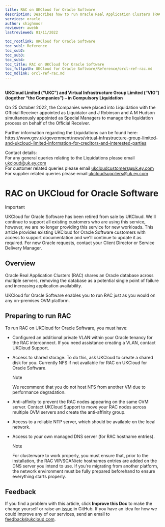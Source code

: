 ```yaml
---
title: RAC on UKCloud for Oracle Software
description: Describes how to run Oracle Real Application Clusters (RAC) on UKCloud for Oracle Software
services: oracle
author: shighmoor
reviewer: awebb
lastreviewed: 01/11/2022

toc_rootlink: UKCloud for Oracle Software
toc_sub1: Reference 
toc_sub2:
toc_sub3:
toc_sub4:
toc_title: RAC on UKCloud for Oracle Software
toc_fullpath: UKCloud for Oracle Software/Reference/orcl-ref-rac.md
toc_mdlink: orcl-ref-rac.md
---
```


<br>**UKCloud Limited (“UKC”) and Virtual Infrastructure Group Limited (“VIG”) (together “the Companies”) – in Compulsory Liquidation**

On 25 October 2022, the Companies were placed into Liquidation with the Official Receiver appointed as Liquidator and J Robinson and A M Hudson simultaneously appointed as Special Managers to manage the liquidation process on behalf of the Official Receiver.

Further information regarding the Liquidations can be found here: <https://www.gov.uk/government/news/virtual-infrastructure-group-limited-and-ukcloud-limited-information-for-creditors-and-interested-parties>

Contact details:<br>
For any general queries relating to the Liquidations please email <ukcloud@uk.ey.com><br>
For customer related queries please email <ukcloudcustomers@uk.ey.com><br>
For supplier related queries please email <ukcloudsuppliers@uk.ey.com>

# RAC on UKCloud for Oracle Software

> [!IMPORTANT]
> UKCloud for Oracle Software has been retired from sale by UKCloud. We'll continue to support all existing customers who are using this service, however, we are no longer providing this service for new workloads. This article provides existing UKCloud for Oracle Software customers with access to support documentation and we'll continue to update it as required. For new Oracle requests, contact your Client Director or Service Delivery Manager.

## Overview

Oracle Real Application Clusters (RAC) shares an Oracle database across multiple servers, removing the database as a potential single point of failure and increasing application availability.

UKCloud for Oracle Software enables you to run RAC just as you would on any on-premises OVM platform.

## Preparing to run RAC

To run RAC on UKCloud for Oracle Software, you must have:

- Configured an additional private VLAN within your Oracle tenancy for the RAC interconnect. If you need assistance creating a VLAN, contact UKCloud Support.
  

- Access to shared storage. To do this, ask UKCloud to create a shared disk for you. Currently NFS if not available for RAC on UKCloud for Oracle Software.

    > [!NOTE]
    > We recommend that you do not host NFS from another VM due to performance degradation.

- Anti-affinity to prevent the RAC nodes appearing on the same OVM server. Contact UKCloud Support to move your RAC nodes across multiple OVM servers and create the anti-affinity group.

- Access to a reliable NTP server, which should be available on the local network.

- Access to your own managed DNS server (for RAC hostname entries).

    > [!NOTE]
    > For clusterware to work properly, you must ensure that, prior to the installation, the RAC VIP/SCAN/etc hostnames entries are added on the DNS server you intend to use. If you're migrating from another platform, the network environment must be fully prepared beforehand to ensure everything starts properly.

## Feedback

If you find a problem with this article, click **Improve this Doc** to make the change yourself or raise an [issue](https://github.com/UKCloud/documentation/issues) in GitHub. If you have an idea for how we could improve any of our services, send an email to <feedback@ukcloud.com>.
